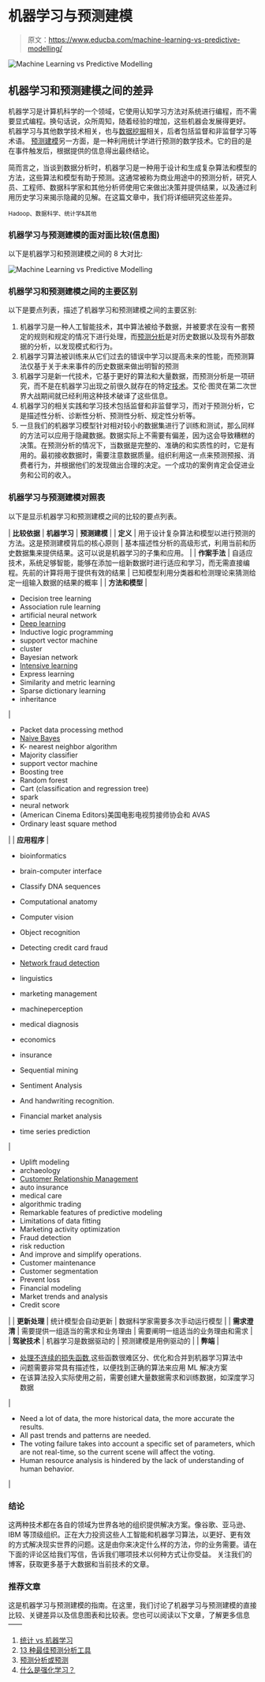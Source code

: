 # 机器学习与预测建模

> 原文：<https://www.educba.com/machine-learning-vs-predictive-modelling/>

![Machine Learning vs Predictive Modelling](img/a17620043830056b8dd8dc9fe46b09c3.png)



## 机器学习和预测建模之间的差异

机器学习是计算机科学的一个领域，它使用认知学习方法对系统进行编程，而不需要显式编程。换句话说，众所周知，随着经验的增加，这些机器会发展得更好。
机器学习与其他数学技术相关，也与[数据挖掘](https://www.educba.com/data-mining-techniques/)相关，后者包括监督和非监督学习等术语。
[预测建模](https://www.educba.com/course/predictive-modling-and-implementation-using-ms-excel/)另一方面，是一种利用统计学进行预测的数学技术。它的目的是在事件触发后，根据提供的信息得出最终结论。

简而言之，当谈到数据分析时，机器学习是一种用于设计和生成复杂算法和模型的方法，这些算法和模型有助于预测。这通常被称为商业用途中的预测分析，研究人员、工程师、数据科学家和其他分析师使用它来做出决策并提供结果，以及通过利用历史学习来揭示隐藏的见解。在这篇文章中，我们将详细研究这些差异。

<small>Hadoop、数据科学、统计学&其他</small>

### 机器学习与预测建模的面对面比较(信息图)

以下是机器学习和预测建模之间的 8 大对比:

![Machine Learning vs Predictive Modelling](img/60a96d275a18ca6fa1274680d73eaab9.png)



### 机器学习和预测建模之间的主要区别

以下是要点列表，描述了机器学习和预测建模之间的主要区别:

1.  机器学习是一种人工智能技术，其中算法被给予数据，并被要求在没有一套预定的规则和规定的情况下进行处理，而[预测分析](https://www.educba.com/predictive-analysis-vs-forecasting/)是对历史数据以及现有外部数据的分析，以发现模式和行为。
2.  机器学习算法被训练来从它们过去的错误中学习以提高未来的性能，而预测算法仅基于关于未来事件的历史数据来做出明智的预测
3.  机器学习是新一代技术，它基于更好的算法和大量数据，而预测分析是一项研究，而不是在机器学习出现之前很久就存在的特定[技术](https://www.educba.com/technology-to-improve-productivity/)。艾伦·图灵在第二次世界大战期间就已经利用这种技术破译了这些信息。
4.  机器学习的相关实践和学习技术包括监督和非监督学习，而对于预测分析，它是描述性分析、诊断性分析、预测性分析、规定性分析等。
5.  一旦我们的机器学习模型针对相对较小的数据集进行了训练和测试，那么同样的方法可以应用于隐藏数据。数据实际上不需要有偏差，因为这会导致糟糕的决策。在预测分析的情况下，当数据是完整的、准确的和实质性的时，它是有用的。最初接收数据时，需要注意数据质量。组织利用这一点来预测预报、消费者行为，并根据他们的发现做出合理的决定。一个成功的案例肯定会促进业务和公司的收入。

### 机器学习与预测建模对照表

以下是显示机器学习和预测建模之间的比较的要点列表。

| **比较依据** | **机器学习** | **预测建模** |
| **定义** | 用于设计复杂算法和模型以进行预测的方法。这是预测建模背后的核心原则 | 基本描述性分析的高级形式，利用当前和历史数据集来提供结果。这可以说是机器学习的子集和应用。 |
| **作案手法** | 自适应技术，系统足够智能，能够在添加一组新数据时进行适应和学习，而无需直接编程。先前的计算将用于提供有效的结果 | 已知模型利用分类器和检测理论来猜测给定一组输入数据的结果的概率 |
| **方法和模型** | 

*   Decision tree learning
*   Association rule learning
*   artificial neural network
*   [Deep learning](https://www.educba.com/course/deep-learning-tutorials/)
*   Inductive logic programming
*   support vector machine
*   cluster
*   Bayesian network
*   [Intensive learning](https://www.educba.com/supervised-learning-vs-reinforcement-learning/)
*   Express learning
*   Similarity and metric learning
*   Sparse dictionary learning
*   inheritance

 | 

*   Packet data processing method
*   [Naive Bayes](https://www.educba.com/naive-bayes-algorithm/)
*   K- nearest neighbor algorithm
*   Majority classifier
*   support vector machine
*   Boosting tree
*   Random forest
*   Cart (classification and regression tree)
*   spark
*   neural network
*   (American Cinema Editors)美国电影电视剪接师协会和 AVAS
*   Ordinary least square method

 |
| **应用程序** | 

*   bioinformatics
*   brain-computer interface
*   Classify DNA sequences
*   Computational anatomy
*   Computer vision
*   Object recognition
*   Detecting credit card fraud
*   [Network fraud detection](https://www.educba.com/fraud-detection-analytics/)
*   linguistics
*   marketing management
*   machineperception
*   medical diagnosis
*   economics
*   insurance

*   Sequential mining
*   Sentiment Analysis
*   And handwriting recognition.
*   Financial market analysis
*   time series prediction

 | 

*   Uplift modeling
*   archaeology
*   [Customer Relationship Management](https://www.educba.com/customer-relationship-management-tools/)
*   auto insurance
*   medical care
*   algorithmic trading
*   Remarkable features of predictive modeling
*   Limitations of data fitting
*   Marketing activity optimization
*   Fraud detection
*   risk reduction
*   And improve and simplify operations.
*   Customer maintenance
*   Customer segmentation
*   Prevent loss
*   Financial modeling
*   Market trends and analysis
*   Credit score

 |
| **更新处理** | 统计模型会自动更新 | 数据科学家需要多次手动运行模型 |
| **需求澄清** | 需要提供一组适当的需求和业务理由 | 需要阐明一组适当的业务理由和需求 |
| **驾驶技术** | 机器学习是数据驱动的 | 预测建模是用例驱动的 |
| **弊端** | 

*   [处理不连续的损失函数](https://www.educba.com/loss-functions-in-machine-learning/),这些函数很难区分、优化和合并到机器学习算法中
*   问题需要非常具有描述性，以便找到正确的算法来应用 ML 解决方案
*   在该算法投入实际使用之前，需要创建大量数据需求和训练数据，如深度学习数据

 | 

*   Need a lot of data, the more historical data, the more accurate the results.
*   All past trends and patterns are needed.
*   The voting failure takes into account a specific set of parameters, which are not real-time, so the current scene will affect the voting.
*   Human resource analysis is hindered by the lack of understanding of human behavior.

 |

### 结论

这两种技术都在各自的领域为世界各地的组织提供解决方案。像谷歌、亚马逊、IBM 等顶级组织。正在大力投资这些人工智能和机器学习算法，以更好、更有效的方式解决现实世界的问题。这是由你来决定什么样的方法，你的业务需要。请在下面的评论区给我们写信，告诉我们哪项技术以何种方式让你受益。
关注我们的博客，获取更多基于大数据和当前技术的文章。

### 推荐文章

这是机器学习与预测建模的指南。在这里，我们讨论了机器学习与预测建模的直接比较、关键差异以及信息图表和比较表。您也可以阅读以下文章，了解更多信息——

1.  [统计 vs 机器学习](https://www.educba.com/statistics-vs-machine-learning/)
2.  [13 种最佳预测分析工具](https://www.educba.com/predictive-analytics-tool/)
3.  [预测分析或预测](https://www.educba.com/predictive-analysis-vs-forecasting/)
4.  [什么是强化学习？](https://www.educba.com/what-is-reinforcement-learning/)





